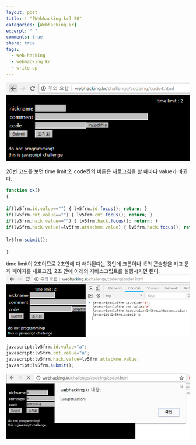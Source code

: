 ```yaml
---
layout: post
title: ! "[Webhacking.kr] 20"
categories: [Webhacking.kr]
excerpt: " "
comments: true
share: true
tags:
  - Web-hacking
  - webhacking.kr
  - write-up
---
```


![](/assets/posts/webhackingkr/20.png)

20번 코드를 보면 time limit:2, code칸의 버튼은 새로고침을 할 때마다 value가 바뀐다.

```js
function ck()
{

if(lv5frm.id.value=="") { lv5frm.id.focus(); return; }
if(lv5frm.cmt.value=="") { lv5frm.cmt.focus(); return; }
if(lv5frm.hack.value=="") { lv5frm.hack.focus(); return; }
if(lv5frm.hack.value!=lv5frm.attackme.value) { lv5frm.hack.focus(); return; }

lv5frm.submit();

}
```

time limit이 2초이므로 2초안에 다 해야된다는 것인데
크롬이나 IE의 콘솔창을 키고 문제 페이지를 새로고침, 2초 안에 아래의 자바스크립트를 실행시키면 된다. 
![](/assets/posts/webhackingkr/20_console.png)

```js
javascript:lv5frm.id.value="a";
javascript:lv5frm.cmt.value="a";
javascript:lv5frm.hack.value=lv5frm.attackme.value;
javasript:lv5frm.submit();
```

![](/assets/posts/webhackingkr/20_clear.png)




